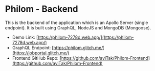 # Philom - Backend
This is the backend of the application which is an Apollo Server (single endpoint). It is built using GraphQL, NodeJS and MongoDB (Mongoose).

* Demo Link: [https://philom-7278d.web.app/](https://philom-7278d.web.app/)
* GraphQL Endpoint: [https://philom.glitch.me/](https://jobportal.glitch.me/)
* Frontend GitHub Repo: [https://github.com/aviTak/Philom-Frontend](https://github.com/aviTak/Philom-Frontend)
